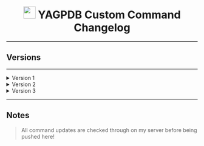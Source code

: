 <h1 align="center"><img src="https://yagpdb.xyz/static/img/logo_y.png" height=32px width=32px></img>&nbspYAGPDB Custom Command Changelog</h1>


---

## Versions

---

<details>
<summary>Version 1</summary>

- **V1**  
	**•** [`V1.0`](https://github.com/Ranger-4297/YAGPDB-ccs/releases/tag/V1) - Outdated.  
	**•** [`V1.4`](https://github.com/Ranger-4297/YAGPDB-ccs/releases/tag/V1.4) - Outdated.  
	**•** [`v1.7`](https://github.com/Ranger-4297/YAGPDB-ccs/releases/tag/V1.7) - Outdated.
</details>

<details>
	<summary>Version 2</summary>

- **V2**
	**•** [`V2`](https://github.com/Ranger-4297/YAGPDB-ccs/releases/tag/V2) - Outdated.  
	**•** [`V2.4`](https://github.com/Ranger-4297/YAGPDB-ccs/releases/tag/V2.4) - Outdated.  
</details>

<details>
	<summary>Version 3</summary>

- **V3**
	**•** [`V3`](https://github.com/Ranger-4297/YAGPDB-ccs/releases/tag/V3) - Current.  
</details>

---

## Notes
> All command updates are checked through on my server before being pushed here!